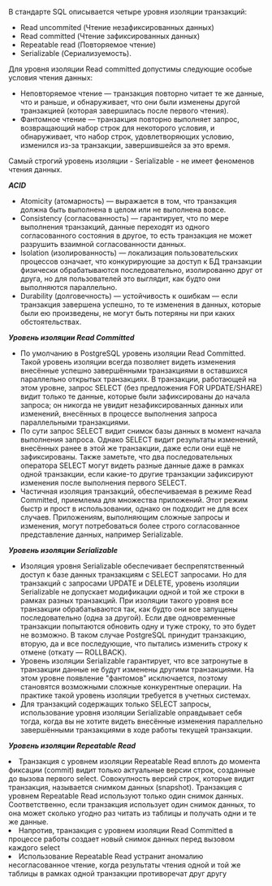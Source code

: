 В стандарте SQL описывается четыре уровня изоляции транзакций:
- Read uncommited (Чтение незафиксированных данных)
- Read committed (Чтение зафиксированных данных)
- Repeatable read (Повторяемое чтение)
- Serializable (Сериализуемость). 

Для уровня изоляции Read committed допустимы следующие особые условия чтения данных:
- Неповторяемое чтение — транзакция повторно читает те же данные, что и раньше, и обнаруживает, что они были изменены другой транзакцией (которая завершилась после первого чтения).
- Фантомное чтение — транзакция повторно выполняет запрос, возвращающий набор строк для некоторого условия, и обнаруживает, что набор строк, удовлетворяющих условию, изменился из-за транзакции, завершившейся за это время.

Cамый строгий уровень изоляции - Serializable - не имеет феноменов чтения данных.

***ACID*** 
<ul><li>
Atomicity (атомарность) — выражается в том, что транзакция должна быть выполнена в целом или не выполнена вовсе.
</li>
<li>
Consistency (согласованность) — гарантирует, что по мере выполнения транзакций, данные переходят из одного согласованного состояния в другое, то есть транзакция не может разрушить взаимной согласованности данных.
</li>
<li>
Isolation (изолированность) — локализация пользовательских процессов означает, что конкурирующие за доступ к БД транзакции физически обрабатываются последовательно, изолированно друг от друга, но для пользователей это выглядит, как будто они выполняются параллельно.
</li>
<li>
Durability (долговечность) — устойчивость к ошибкам — если транзакция завершена успешно, то те изменения в данных, которые были ею произведены, не могут быть потеряны ни при каких обстоятельствах.
</li>
</ul>

***Уровень изоляции Read Committed***
<ul>
  <li>
По умолчанию в PostgreSQL уровень изоляции Read Committed. Такой уровень изоляции всегда позволяет видеть изменения внесённые успешно завершёнными транзакциями в оставшихся параллельно открытых транзакциях. В транзакции, работающей на этом уровне, запрос SELECT (без предложения FOR UPDATE/SHARE) видит только те данные, которые были зафиксированы до начала запроса; он никогда не увидит незафиксированных данных или изменений, внесённых в процессе выполнения запроса параллельными транзакциями. </li>
  <li>По сути запрос SELECT видит снимок базы данных в момент начала выполнения запроса. Однако SELECT видит результаты изменений, внесённых ранее в этой же транзакции, даже если они ещё не зафиксированы. Также заметьте, что два последовательных оператора SELECT могут видеть разные данные даже в рамках одной транзакции, если какие-то другие транзакции зафиксируют изменения после выполнения первого SELECT.</li>

  <li>Частичная изоляция транзакций, обеспечиваемая в режиме Read Committed, приемлема для множества приложений. Этот режим быстр и прост в использовании, однако он подходит не для всех случаев. Приложениям, выполняющим сложные запросы и изменения, могут потребоваться более строго согласованное представление данных, например Serializable.</li>
  </ul>

***Уровень изоляции Serializable***
<ul>
  <li>Изоляция уровня Serializable обеспечивает беспрепятственный доступ к базе данных транзакциям с SELECT запросами. Но для транзакций с запросами UPDATE и DELETE, уровень изоляции Serializable не допускает модификации одной и той же строки в рамках разных транзакций. При изоляции такого уровня все транзакции обрабатываются так, как будто они все запущены последовательно (одна за другой). 
Если две одновременные транзакции попытаются обновить одну и туже строку, то это будет не возможно. В таком случае PostgreSQL принудит транзакцию, вторую, да и все последующие, что пытались изменить строку к отмене (откату — ROLLBACK).</li>

<li>Уровень изоляции Serializable гарантирует, что все затронутые в транзакции данные не будут изменены другими транзакциями. На этом уровне появление "фантомов" исключается, поэтому становятся возможными сложные конкурентные операции. На практике такой уровень изоляции требуется в учетных системах.</li>

<li>Для транзакций содержащих только SELECT запросы, использование уровня изоляции Serializable оправдывает себя тогда, когда вы не хотите видеть внесённые изменения параллельно завершёнными транзакциями в ходе работы текущей транзакции.</li>
</ul>

***Уровень изоляции Repeatable Read***

<li>Транзакция с уровнем изоляции Repeatable Read вплоть до момента фиксации (commit) видит только актуальные версии строк, созданные до вызова первого select. Совокупность версий строк, которые видит транзакция, называется снимком данных (snapshot). 
Транзакция с уровнем Repeatable Read используют только один снимок данных. Соответственно, если транзакция использует один снимок данных, то она может сколько угодно раз читать из таблицы и получать одни и те же данные. </li>

<li>Напротив, транзакция с уровнем изоляции Read Committed в процессе работы создает новый снимок данных перед вызовом каждого select</li>

<li>Использование Repeatable Read устранит аномалию несогласованное чтение, когда результаты чтения одной и той же таблицы в рамках одной транзакции противоречат друг другу</li>
</ul>



